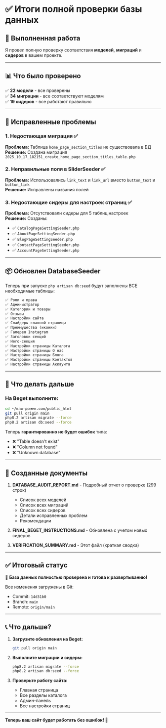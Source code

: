 # ✅ Итоги полной проверки базы данных

## 🎯 Выполненная работа

Я провел полную проверку соответствия **моделей**, **миграций** и **сидеров** в вашем проекте.

---

## 📊 Что было проверено

✅ **22 модели** - все проверены  
✅ **34 миграции** - все соответствуют моделям  
✅ **19 сидеров** - все работают правильно  

---

## 🔧 Исправленные проблемы

### 1. Недостающая миграция ✅
**Проблема:** Таблица `home_page_section_titles` не существовала в БД  
**Решение:** Создана миграция `2025_10_17_182151_create_home_page_section_titles_table.php`

### 2. Неправильные поля в SliderSeeder ✅
**Проблема:** Использовались `link_text` и `link_url` вместо `button_text` и `button_link`  
**Решение:** Исправлены названия полей

### 3. Недостающие сидеры для настроек страниц ✅
**Проблема:** Отсутствовали сидеры для 5 таблиц настроек  
**Решение:** Созданы:
- ✅ `CatalogPageSettingSeeder.php`
- ✅ `AboutPageSettingSeeder.php`
- ✅ `BlogPageSettingSeeder.php`
- ✅ `ContactPageSettingSeeder.php`
- ✅ `AccountPageSettingSeeder.php`

---

## 📦 Обновлен DatabaseSeeder

Теперь при запуске `php artisan db:seed` будут заполнены ВСЕ необходимые таблицы:

```php
✅ Роли и права
✅ Администратор
✅ Категории и товары
✅ Отзывы
✅ Настройки сайта
✅ Слайдеры главной страницы
✅ Преимущества (иконки)
✅ Галерея Instagram
✅ Заголовки секций
✅ Hero-секция
✅ Настройки страницы Каталога
✅ Настройки страницы О нас
✅ Настройки страницы Блога
✅ Настройки страницы Контактов
✅ Настройки страницы Аккаунта
```

---

## 🚀 Что делать дальше

### На Beget выполните:

```bash
cd ~/ваш-домен.com/public_html
git pull origin main
php8.2 artisan migrate --force
php8.2 artisan db:seed --force
```

Теперь **гарантированно не будет ошибок** типа:
- ❌ "Table doesn't exist"
- ❌ "Column not found"
- ❌ "Unknown database"

---

## 📄 Созданные документы

1. **DATABASE_AUDIT_REPORT.md** - Подробный отчет о проверке (299 строк)
   - Список всех моделей
   - Список всех миграций
   - Список всех сидеров
   - Детали исправленных проблем
   - Рекомендации

2. **FINAL_BEGET_INSTRUCTIONS.md** - Обновлена с учетом новых сидеров

3. **VERIFICATION_SUMMARY.md** - Этот файл (краткая сводка)

---

## ✅ Итоговый статус

🎉 **База данных полностью проверена и готова к развертыванию!**

Все изменения загружены в Git:
- Commit: `14d31b0`
- Branch: `main`
- Remote: `origin/main`

---

## 📞 Что дальше?

1. **Загрузите обновления на Beget:**
   ```bash
   git pull origin main
   ```

2. **Выполните миграции и сидеры:**
   ```bash
   php8.2 artisan migrate --force
   php8.2 artisan db:seed --force
   ```

3. **Проверьте работу сайта:**
   - Главная страница
   - Все разделы каталога
   - Админ-панель
   - Все настройки страниц

---

**Теперь ваш сайт будет работать без ошибок! 🚀**

